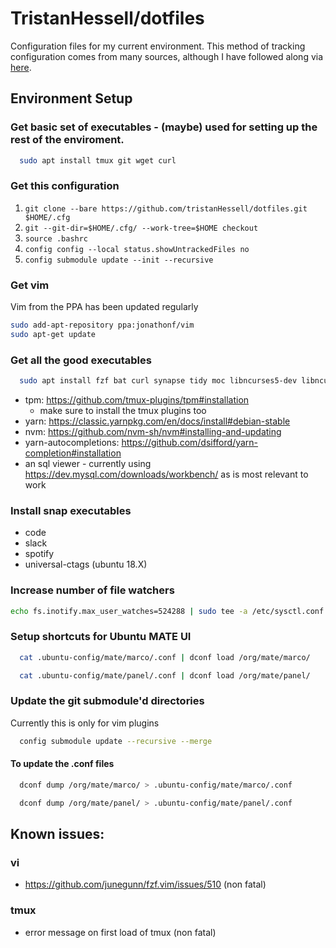 # TristanHessell/dotfiles

Configuration files for my current environment. This method of tracking configuration comes from many sources, although I have followed along via [here](<https://www.atlassian.com/git/tutorials/dotfiles>).

## Environment Setup

### Get basic set of executables - (maybe) used for setting up the rest of the enviroment.

```bash
  sudo apt install tmux git wget curl
```

### Get this configuration

1. `git clone --bare https://github.com/tristanHessell/dotfiles.git $HOME/.cfg`
2. `git --git-dir=$HOME/.cfg/ --work-tree=$HOME checkout`
3. `source .bashrc`
4. `config config --local status.showUntrackedFiles no`
5. `config submodule update --init --recursive`

### Get vim

Vim from the PPA has been updated regularly

```bash
sudo add-apt-repository ppa:jonathonf/vim
sudo apt-get update
```

### Get all the good executables

```bash
  sudo apt install fzf bat curl synapse tidy moc libncurses5-dev libncursesw5-dev xsel cowsay ripgrep jq acpi vifm universal-ctags tree fortunes gimp pmount
```

- tpm: https://github.com/tmux-plugins/tpm#installation
    - make sure to install the tmux plugins too
- yarn: https://classic.yarnpkg.com/en/docs/install#debian-stable
- nvm: https://github.com/nvm-sh/nvm#installing-and-updating
- yarn-autocompletions: https://github.com/dsifford/yarn-completion#installation
- an sql viewer - currently using https://dev.mysql.com/downloads/workbench/ as is most relevant to work

### Install snap executables

- code
- slack
- spotify
- universal-ctags (ubuntu 18.X)

### Increase number of file watchers

```bash
echo fs.inotify.max_user_watches=524288 | sudo tee -a /etc/sysctl.conf && sudo sysctl -p
```

### Setup shortcuts for Ubuntu MATE UI

```bash
  cat .ubuntu-config/mate/marco/.conf | dconf load /org/mate/marco/
```

```bash
  cat .ubuntu-config/mate/panel/.conf | dconf load /org/mate/panel/
```

### Update the git submodule'd directories

Currently this is only for vim plugins

```bash
  config submodule update --recursive --merge
```

#### To update the .conf files

```bash
  dconf dump /org/mate/marco/ > .ubuntu-config/mate/marco/.conf
```

```bash
  dconf dump /org/mate/panel/ > .ubuntu-config/mate/panel/.conf
```

## Known issues:

### vi

- https://github.com/junegunn/fzf.vim/issues/510 (non fatal)

### tmux

- error message on first load of tmux (non fatal)

